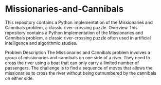 # Missionaries-and-Cannibals
This repository contains a Python implementation of the Missionaries and Cannibals problem, a classic river-crossing puzzle. 
Overview
This repository contains a Python implementation of the Missionaries and Cannibals problem, a classic river-crossing puzzle often used in artificial intelligence and algorithmic studies.

Problem Description
The Missionaries and Cannibals problem involves a group of missionaries and cannibals on one side of a river. They need to cross the river using a boat that can only carry a limited number of passengers. The challenge is to find a sequence of moves that allows the missionaries to cross the river without being outnumbered by the cannibals on either side.
